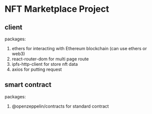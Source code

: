 # NFT Marketplace Project

## client

packages:

1. ethers for interacting with Ethereum blockchain (can use ethers or web3)
2. react-router-dom for multi page route
3. ipfs-http-client for store nft data
4. axios for putting request

## smart contract

packages:

1. @openzeppelin/contracts for standard contract
